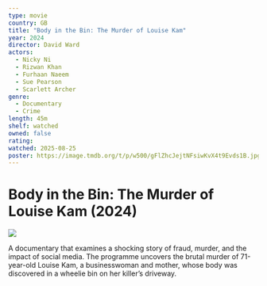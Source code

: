 ```yaml
---
type: movie
country: GB
title: "Body in the Bin: The Murder of Louise Kam"
year: 2024
director: David Ward
actors:
  - Nicky Ni
  - Rizwan Khan
  - Furhaan Naeem
  - Sue Pearson
  - Scarlett Archer
genre:
  - Documentary
  - Crime
length: 45m
shelf: watched
owned: false
rating:
watched: 2025-08-25
poster: https://image.tmdb.org/t/p/w500/gFlZhcJejtNFsiwKvX4t9Evds1B.jpg
---
```


# Body in the Bin: The Murder of Louise Kam (2024)

![](https://image.tmdb.org/t/p/w500/gFlZhcJejtNFsiwKvX4t9Evds1B.jpg)

A documentary that examines a shocking story of fraud, murder, and the impact of social media. The programme uncovers the brutal murder of 71-year-old Louise Kam, a businesswoman and mother, whose body was discovered in a wheelie bin on her killer’s driveway.